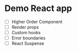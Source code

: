 # Demo React app

- [ ] Higher Order Component
- [ ] Render props
- [ ] Custom hooks
- [ ] Error boundaries
- [ ] React Suspense
